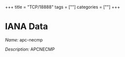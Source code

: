 +++
title = "TCP/18888"
tags = [""]
categories = [""]
+++

# IANA Data

_Name:_ apc-necmp

_Description:_ APCNECMP

